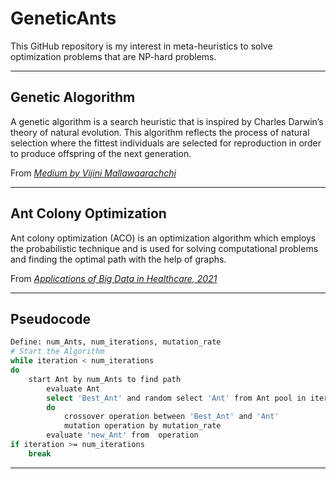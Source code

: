 # GeneticAnts
This GitHub repository is my interest in meta-heuristics to solve optimization problems that are NP-hard problems. 

---
## Genetic Alogorithm
A genetic algorithm is a search heuristic that is inspired by Charles Darwin’s theory of natural evolution. This algorithm reflects the process of natural selection where the fittest individuals are selected for reproduction in order to produce offspring of the next generation.

From *[Medium by Vijini Mallawaarachchi](https://towardsdatascience.com/introduction-to-genetic-algorithms-including-example-code-e396e98d8bf3)*

---
## Ant Colony Optimization
Ant colony optimization (ACO) is an optimization algorithm which employs the probabilistic technique and is used for solving computational problems and finding the optimal path with the help of graphs.
    
From *[Applications of Big Data in Healthcare, 2021](https://www.sciencedirect.com/science/article/pii/B9780128202036000023)*

---
## Pseudocode
```bash
Define: num_Ants, num_iterations, mutation_rate
# Start the Algorithm
while iteration < num_iterations
do     
    start Ant by num_Ants to find path
        evaluate Ant
        select 'Best_Ant' and random select 'Ant' from Ant pool in iteration
        do 
            crossover operation between 'Best_Ant' and 'Ant' 
            mutation operation by mutation_rate
        evaluate 'new_Ant' from  operation
if iteration >= num_iterations
    break
```
---

